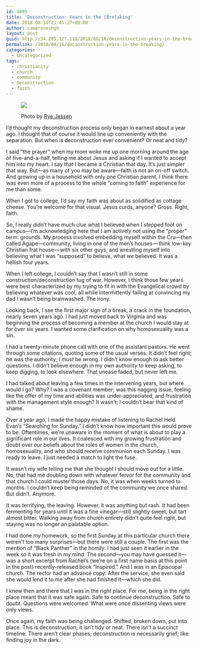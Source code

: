 ```yaml
---
id: 1695
title: 'Deconstruction: Years in the [Bre]aking'
date: 2018-08-16T21:45:27+00:00
author: cameroneshgh
layout: post
guid: http://34.205.127.110/2018/08/16/deconstruction-years-in-the-breaking/
permalink: /2018/08/16/deconstruction-years-in-the-breaking/
categories:
  - Uncategorized
tags:
  - christianity
  - church
  - community
  - Deconstruction
  - faith
---
```

<figure class="wp-caption"> 

<img src="https://waywardjourneyer.files.wordpress.com/2018/08/41de4-111pnlmffdv9qxja92grylw.jpeg?w=525" data-recalc-dims="1" /><figcaption class="wp-caption-text">Photo by <a href="https://unsplash.com/photos/0-1CbFCi7Bo" target="_blank">Rye Jessen</a></figcaption></figure> 

I’d thought my deconstruction process only began in earnest about a year ago. I thought that of course it would line up conveniently with the separation. But when is deconstruction ever convenient? Or neat and tidy?

I said “the prayer” when my mom woke me up one morning around the age of five-and-a-half, telling me about Jesus and asking if I wanted to accept him into my heart. I say that I became a Christian that day. It’s just simpler that way. But—as many of you may be aware—faith is not an on-off switch. And growing up in a household with only one Christian parent, I think there was even more of a process to the whole “coming to faith” experience for me than some.

When I got to college, I’d say my faith was about as solidified as cottage cheese. You’re welcome for that visual. Jesus curds, anyone? Gross. Right, faith.

So, I really didn’t have much clue what I believed when I stepped foot on campus—I’m acknowledging here that I am actively _not_ using the “proper” term: grounds. My process involved embedding myself within the Cru—then called Agape—community, living in one of the men’s houses — think low-key Christian frat house — with six other guys, and wrestling myself into believing what I was “supposed” to believe, what _we_ believed. It was a hellish four years.

When I left college, I couldn’t say that I wasn’t still in some construction/deconstruction tug of war. However, I think those few years were best characterized by my trying to fit in with the Evangelical crowd by believing whatever was cool, all while intermittently failing at convincing my dad I wasn’t being brainwashed. The irony.

Looking back, I see the first major sign of a break, a crack in the foundation, nearly seven years ago. I had just moved back to Virginia and was beginning the process of becoming a member at the church I would stay at for over six years. I wanted some clarification on why homosexuality was a sin.

I had a twenty-minute phone call with one of the assistant pastors. He went through some citations, quoting some of the usual verses. It didn’t feel right; he was the authority; I _must_ be wrong. I didn’t know enough to ask better questions. I didn’t believe enough in my own authority to keep asking, to keep digging, to look elsewhere. That unease faded, but never left me.

I had talked about leaving a few times in the intervening years, but where would I go? Why? I was a covenant member; was this nagging issue, feeling like the offer of my time and abilities was under-appreciated, and frustration with the management style enough? It wasn’t; I couldn’t bear that kind of shame.

Over a year ago, I made the happy mistake of listening to Rachel Held Evan’s “Searching for Sunday.” I didn’t know how important this would prove to be. Oftentimes, we’re unaware in the moment of what is about to play a significant role in our lives. It coalesced with my growing frustration and doubt over _our_ beliefs about the roles of women in the church, homosexuality, and who should receive communion each Sunday. I was ready to leave. I just needed a match to light the fuse.

It wasn’t my wife telling me that she thought I should move out for a little. No, that had me doubling down with whatever fervor for the community and that church I could muster those days. No, it was when weeks turned to months. I couldn’t keep being reminded of the community we once shared. But didn’t. Anymore.

It was terrifying, the leaving. However, it was anything but rash. It had been fermenting for years until it was a fine vinegar—still slightly sweet, but tart almost bitter. Walking away from church entirely didn’t quite feel right, but staying was no longer an palatable option.

I had done my homework, so the first Sunday at this particular church there weren’t too many surprises—but there were still a couple. The first was the mention of “Black Panther” in the homily. I had just seen it earlier in the week so it was fresh in my mind. The second—you may have guessed it—was a short excerpt from Rachel’s (we’re on a first name basis at this point in the post) recently-released book “Inspired.” And I was in an Episcopal church. The rector had an advance copy. After the service, she even said she would lend it to me after she had finished it—which she did.

I knew then and there that I was in the right place. For me, being in the right place meant that it was safe again. Safe to continue deconstruction. Safe to doubt. Questions were welcomed. What were once dissenting views were only views.

Once again, my faith was being challenged. Shifted, broken down, put into place. This is deconstruction; it isn’t tidy or neat. There isn’t a succinct timeline. There aren’t clear phases; deconstruction is necessarily grief; like finding joy in the dark.